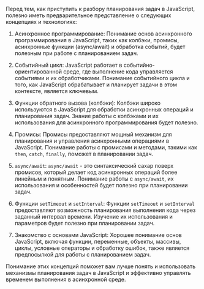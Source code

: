 Перед тем, как приступить к разбору планирования задач в JavaScript, полезно иметь предварительное представление о следующих концепциях и технологиях:

1. Асинхронное программирование: Понимание основ асинхронного программирования в JavaScript, таких как колбэки, промисы, асинхронные функции (async/await) и обработка событий, будет полезным при работе с планированием задач.

2. Событийный цикл: JavaScript работает в событийно-ориентированной среде, где выполнение кода управляется событиями и их обработчиками. Понимание событийного цикла и того, как JavaScript обрабатывает и планирует задачи в этом контексте, является ключевым.

3. Функции обратного вызова (колбэки): Колбэки широко используются в JavaScript для обработки асинхронных операций и планирования задач. Знание работы с колбэками и их использования для асинхронного программирования будет полезно.

4. Промисы: Промисы предоставляют мощный механизм для планирования и управления асинхронными операциями в JavaScript. Понимание работы с промисами и методами, такими как `then`, `catch`, `finally`, поможет в планировании задач.

5. `async/await`: `async/await` - это синтаксический сахар поверх промисов, который делает код асинхронных операций более линейным и понятным. Понимание работы с `async/await`, их использования и особенностей будет полезно при планировании задач.

6. Функции `setTimeout` и `setInterval`: Функции `setTimeout` и `setInterval` предоставляют возможность планирования выполнения кода через заданный интервал времени. Изучение их использования и параметров будет полезно при планировании задач.

7. Знакомство с основами JavaScript: Хорошее понимание основ JavaScript, включая функции, переменные, объекты, массивы, циклы, условные операторы и обработку ошибок, также является предпосылкой для работы с планированием задач.

Понимание этих концепций поможет вам лучше понять и использовать механизмы планирования задач в JavaScript и эффективно управлять временем выполнения в асинхронной среде.